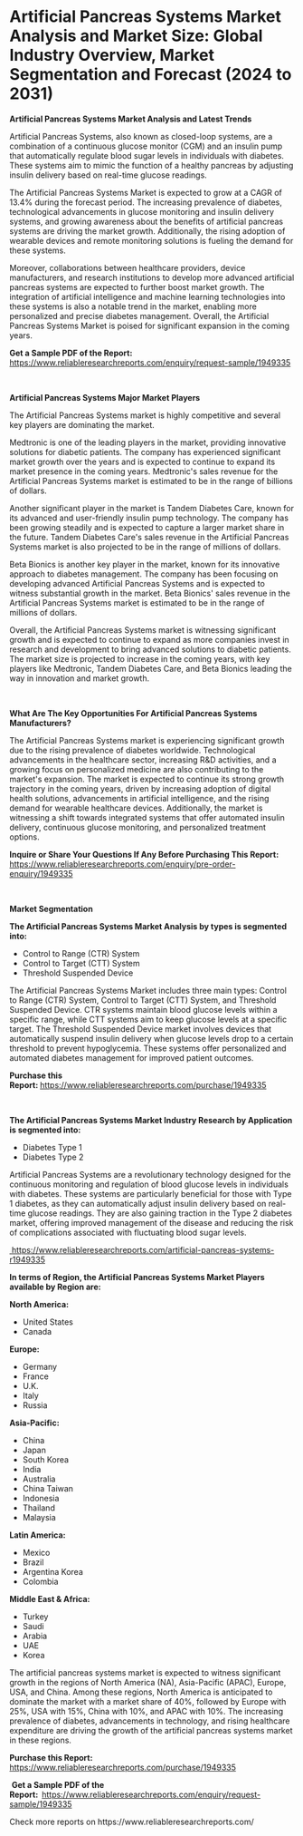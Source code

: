 <p><h1>Artificial Pancreas Systems Market Analysis and Market Size: Global Industry Overview, Market Segmentation and Forecast (2024 to 2031)</h1></p><p><strong>Artificial Pancreas Systems Market Analysis and Latest Trends</strong></p>
<p><p>Artificial Pancreas Systems, also known as closed-loop systems, are a combination of a continuous glucose monitor (CGM) and an insulin pump that automatically regulate blood sugar levels in individuals with diabetes. These systems aim to mimic the function of a healthy pancreas by adjusting insulin delivery based on real-time glucose readings.</p><p>The Artificial Pancreas Systems Market is expected to grow at a CAGR of 13.4% during the forecast period. The increasing prevalence of diabetes, technological advancements in glucose monitoring and insulin delivery systems, and growing awareness about the benefits of artificial pancreas systems are driving the market growth. Additionally, the rising adoption of wearable devices and remote monitoring solutions is fueling the demand for these systems.</p><p>Moreover, collaborations between healthcare providers, device manufacturers, and research institutions to develop more advanced artificial pancreas systems are expected to further boost market growth. The integration of artificial intelligence and machine learning technologies into these systems is also a notable trend in the market, enabling more personalized and precise diabetes management. Overall, the Artificial Pancreas Systems Market is poised for significant expansion in the coming years.</p></p>
<p><strong>Get a Sample PDF of the Report:&nbsp;</strong> <a href="https://www.reliableresearchreports.com/enquiry/request-sample/1949335">https://www.reliableresearchreports.com/enquiry/request-sample/1949335</a></p>
<p>&nbsp;</p>
<p><strong>Artificial Pancreas Systems Major Market Players</strong></p>
<p><p>The Artificial Pancreas Systems market is highly competitive and several key players are dominating the market. </p><p>Medtronic is one of the leading players in the market, providing innovative solutions for diabetic patients. The company has experienced significant market growth over the years and is expected to continue to expand its market presence in the coming years. Medtronic's sales revenue for the Artificial Pancreas Systems market is estimated to be in the range of billions of dollars.</p><p>Another significant player in the market is Tandem Diabetes Care, known for its advanced and user-friendly insulin pump technology. The company has been growing steadily and is expected to capture a larger market share in the future. Tandem Diabetes Care's sales revenue in the Artificial Pancreas Systems market is also projected to be in the range of millions of dollars.</p><p>Beta Bionics is another key player in the market, known for its innovative approach to diabetes management. The company has been focusing on developing advanced Artificial Pancreas Systems and is expected to witness substantial growth in the market. Beta Bionics' sales revenue in the Artificial Pancreas Systems market is estimated to be in the range of millions of dollars.</p><p>Overall, the Artificial Pancreas Systems market is witnessing significant growth and is expected to continue to expand as more companies invest in research and development to bring advanced solutions to diabetic patients. The market size is projected to increase in the coming years, with key players like Medtronic, Tandem Diabetes Care, and Beta Bionics leading the way in innovation and market growth.</p></p>
<p>&nbsp;</p>
<p><strong>What Are The Key Opportunities For Artificial Pancreas Systems Manufacturers?</strong></p>
<p><p>The Artificial Pancreas Systems market is experiencing significant growth due to the rising prevalence of diabetes worldwide. Technological advancements in the healthcare sector, increasing R&D activities, and a growing focus on personalized medicine are also contributing to the market's expansion. The market is expected to continue its strong growth trajectory in the coming years, driven by increasing adoption of digital health solutions, advancements in artificial intelligence, and the rising demand for wearable healthcare devices. Additionally, the market is witnessing a shift towards integrated systems that offer automated insulin delivery, continuous glucose monitoring, and personalized treatment options.</p></p>
<p><strong>Inquire or Share Your Questions If Any Before Purchasing This Report:</strong> <a href="https://www.reliableresearchreports.com/enquiry/pre-order-enquiry/1949335">https://www.reliableresearchreports.com/enquiry/pre-order-enquiry/1949335</a></p>
<p>&nbsp;</p>
<p><strong>Market Segmentation</strong></p>
<p><strong>The Artificial Pancreas Systems Market Analysis by types is segmented into:</strong></p>
<p><ul><li>Control to Range (CTR) System</li><li>Control to Target (CTT) System</li><li>Threshold Suspended Device</li></ul></p>
<p><p>The Artificial Pancreas Systems Market includes three main types: Control to Range (CTR) System, Control to Target (CTT) System, and Threshold Suspended Device. CTR systems maintain blood glucose levels within a specific range, while CTT systems aim to keep glucose levels at a specific target. The Threshold Suspended Device market involves devices that automatically suspend insulin delivery when glucose levels drop to a certain threshold to prevent hypoglycemia. These systems offer personalized and automated diabetes management for improved patient outcomes.</p></p>
<p><strong>Purchase this Report:&nbsp;</strong><a href="https://www.reliableresearchreports.com/purchase/1949335">https://www.reliableresearchreports.com/purchase/1949335</a></p>
<p>&nbsp;</p>
<p><strong>The Artificial Pancreas Systems Market Industry Research by Application is segmented into:</strong></p>
<p><ul><li>Diabetes Type 1</li><li>Diabetes Type 2</li></ul></p>
<p><p>Artificial Pancreas Systems are a revolutionary technology designed for the continuous monitoring and regulation of blood glucose levels in individuals with diabetes. These systems are particularly beneficial for those with Type 1 diabetes, as they can automatically adjust insulin delivery based on real-time glucose readings. They are also gaining traction in the Type 2 diabetes market, offering improved management of the disease and reducing the risk of complications associated with fluctuating blood sugar levels.</p></p>
<p><a href="https://www.reliableresearchreports.com/artificial-pancreas-systems-r1949335">&nbsp;https://www.reliableresearchreports.com/artificial-pancreas-systems-r1949335</a></p>
<p><strong>In terms of Region, the Artificial Pancreas Systems Market Players available by Region are:</strong></p>
<p>
    <p> <strong> North America: </strong>
        <ul>
            <li>United States</li>
            <li>Canada</li>
        </ul>
        </p> 
    <p> <strong> Europe: </strong>
        <ul>
            <li>Germany</li>
            <li>France</li>
            <li>U.K.</li>
            <li>Italy</li>
            <li>Russia</li>
        </ul>
        </p> 
    <p> <strong> Asia-Pacific: </strong>
        <ul>
            <li>China</li>
            <li>Japan</li>
            <li>South Korea</li>
            <li>India</li>
            <li>Australia</li>
            <li>China Taiwan</li>
            <li>Indonesia</li>
            <li>Thailand</li>
            <li>Malaysia</li>
        </ul>
        </p> 
    <p> <strong> Latin America: </strong>
        <ul>
            <li>Mexico</li>
            <li>Brazil</li>
            <li>Argentina Korea</li>
            <li>Colombia</li>
        </ul>
        </p> 
    <p> <strong> Middle East & Africa: </strong>
        <ul>
            <li>Turkey</li>
            <li>Saudi</li>
            <li>Arabia</li>
            <li>UAE</li>
            <li>Korea</li>
        </ul>
    </p>
    </p>
<p><p>The artificial pancreas systems market is expected to witness significant growth in the regions of North America (NA), Asia-Pacific (APAC), Europe, USA, and China. Among these regions, North America is anticipated to dominate the market with a market share of 40%, followed by Europe with 25%, USA with 15%, China with 10%, and APAC with 10%. The increasing prevalence of diabetes, advancements in technology, and rising healthcare expenditure are driving the growth of the artificial pancreas systems market in these regions.</p></p>
<p><strong>Purchase this Report: </strong><a href="https://www.reliableresearchreports.com/purchase/1949335">https://www.reliableresearchreports.com/purchase/1949335</a></p>
<p>&nbsp;<strong>Get a Sample PDF of the Report:&nbsp;&nbsp;</strong><a href="https://www.reliableresearchreports.com/enquiry/request-sample/1949335">https://www.reliableresearchreports.com/enquiry/request-sample/1949335</a></p>
<p><strong></strong></p>
<p>Check more reports on https://www.reliableresearchreports.com/</p>